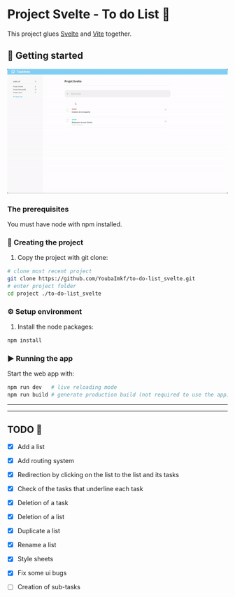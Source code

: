 # Project Svelte - To do List 📄

This project glues [Svelte](https://svelte.dev/) and
[Vite](https://vitejs.dev/) together.

## 🎉 Getting started 

![figma_maquette.gif](docs\media\GIF_Maquette.gif)

### The prerequisites

You must have node with npm installed.

### 👼 Creating the project 

1. Copy the project with git clone:

```sh
# clone most recent project
git clone https://github.com/YoubaImkf/to-do-list_svelte.git
# enter project folder
cd project ./to-do-list_svelte
```


### ⚙️ Setup environment 


1. Install the node packages:

```sh
npm install
```

### ▶️ Running the app 


Start the web app with:

```sh
npm run dev   # live reloading mode
npm run build # generate production build (not required to use the app)
```
___
___

## TODO 🧹

* [x]  Add a list
* [x]  Add routing system
* [x]  Redirection by clicking on the list to the list and its tasks
* [x]  Check of the tasks that underline each task
* [x]  Deletion of a task
* [x]  Deletion of a list
* [x]  Duplicate a list
* [x]  Rename a list
* [x]  Style sheets
  * [x]  Fix some ui bugs
* [ ]  Creation of sub-tasks

